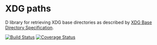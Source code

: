 # XDG paths

D library for retrieving XDG base directories as described by [XDG Base Directory Specification](https://specifications.freedesktop.org/basedir-spec/latest/index.html).

[![Build Status](https://travis-ci.org/MyLittleRobo/xdgpaths.svg?branch=master)](https://travis-ci.org/MyLittleRobo/xdgpaths) [![Coverage Status](https://coveralls.io/repos/github/MyLittleRobo/xdgpaths/badge.svg?branch=master)](https://coveralls.io/github/MyLittleRobo/xdgpaths?branch=master)
